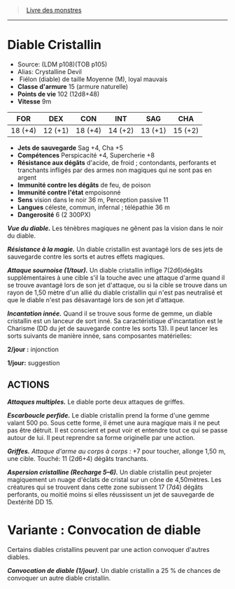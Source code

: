 ﻿> [Livre des monstres](tome_of_beasts.md)

---

# Diable Cristallin

- Source: (LDM p108)(TOB p105)
- Alias: Crystalline Devil
-  Fiélon (diable) de taille Moyenne (M), loyal mauvais
- **Classe d'armure** 15 (armure naturelle)
- **Points de vie** 102 (12d8+48)
- **Vitesse** 9m

|FOR|DEX|CON|INT|SAG|CHA|
|---|---|---|---|---|---|
|18 (+4)|12 (+1)|18 (+4)|14 (+2)|13 (+1)|15 (+2)|

- **Jets de sauvegarde** Sag +4, Cha +5
- **Compétences** Perspicacité +4, Supercherie +8
- **Résistance aux dégâts** d'acide, de froid ; contondants, perforants et tranchants infligés par des armes non magiques qui ne sont pas en argent
- **Immunité contre les dégâts** de feu, de poison
- **Immunité contre l'état** empoisonné
- **Sens** vision dans le noir 36 m, Perception passive 11
- **Langues** céleste, commun, infernal ; télépathie 36 m
- **Dangerosité** 6 (2 300PX)

**_Vue du diable._** Les ténèbres magiques ne gênent pas la vision dans le noir du diable.

**_Résistance à la magie._** Un diable cristallin est avantagé lors de ses jets de sauvegarde contre les sorts et autres effets magiques.

**_Attaque sournoise (1/tour)._** Un diable cristallin inflige 7(2d6)dégâts supplémentaires à une cible s'il la touche avec une attaque d'arme quand il se trouve avantagé lors de son jet d'attaque, ou si la cible se trouve dans un rayon de 1,50 mètre d'un allié du diable cristallin qui n'est pas neutralisé et que le diable n'est pas désavantagé lors de son jet d'attaque.

**_Incantation innée._** Quand il se trouve sous forme de gemme, un diable cristallin est un lanceur de sort inné. Sa caractéristique d'incantation est le Charisme (DD du jet de sauvegarde contre les sorts 13). Il peut lancer les sorts suivants de manière innée, sans composantes matérielles:

**2/jour :** injonction

**1/jour:** suggestion

## ACTIONS

**_Attaques multiples._** Le diable porte deux attaques de griffes.

**_Escarboucle perfide._** Le diable cristallin prend la forme d'une gemme valant 500 po. Sous cette forme, il émet une aura magique mais il ne peut pas être détruit. Il est conscient et peut voir et entendre tout ce qui se passe autour de lui. Il peut reprendre sa forme originelle par une action.

**_Griffes._** _Attaque d'arme au corps à corps :_ +7 pour toucher, allonge 1,50 m, une cible. Touché: 11 (2d6+4) dégâts tranchants.

**_Aspersion cristalline (Recharge 5–6)._** Un diable cristallin peut projeter magiquement un nuage d'éclats de cristal sur un cône de 4,50mètres. Les créatures qui se trouvent dans cette zone subissent 17 (7d4) dégâts perforants, ou moitié moins si elles réussissent un jet de sauvegarde de Dextérité DD 15.

# Variante : Convocation de diable

Certains diables cristallins peuvent par une action convoquer d'autres diables.

**_Convocation de diable (1/jour)._** Un diable cristallin a 25 % de chances de convoquer un autre diable cristallin.

